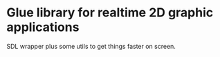Glue library for realtime 2D graphic applications
============================================================================

SDL wrapper plus some utils to get things faster on screen.
